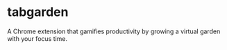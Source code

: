 # tabgarden
A Chrome extension that gamifies productivity by growing a virtual garden with your focus time.
